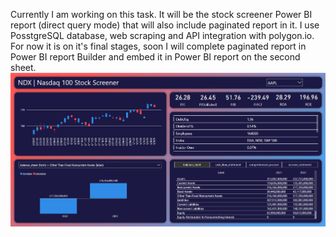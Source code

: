 Currently I am working on this task. It will be the stock screener Power BI report (direct query mode) that will also include paginated report in it. 
I use PosstgreSQL database, web scraping and API integration with polygon.io. 
For now it is on it's final stages, soon I will complete paginated report in Power BI report Builder and embed it in Power BI report on the second sheet. 
![alt text](https://github.com/PavelStafeev/stock_screener/blob/main/stock_screener.png)

